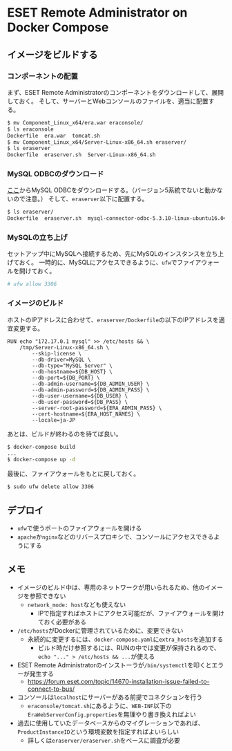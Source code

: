 # ESET Remote Administrator on Docker Compose

## イメージをビルドする

### コンポーネントの配置

まず、ESET Remote Administratorのコンポーネントをダウンロードして、展開しておく。
そして、サーバーとWebコンソールのファイルを、適当に配置する。

```sh
$ mv Component_Linux_x64/era.war eraconsole/
$ ls eraconsole
Dockerfile  era.war  tomcat.sh
$ mv Component_Linux_x64/Server-Linux-x86_64.sh eraserver/
$ ls eraserver
Dockerfile  eraserver.sh  Server-Linux-x86_64.sh
```

### MySQL ODBCのダウンロード

[ここ](https://dev.mysql.com/downloads/connector/odbc/5.3.html)からMySQL ODBCをダウンロードする。（バージョン5系統でないと動かないので注意。）
そして、`eraserver`以下に配置する。

```sh
$ ls eraserver/
Dockerfile  eraserver.sh  mysql-connector-odbc-5.3.10-linux-ubuntu16.04-x86-64bit  Server-Linux-x86_64.sh
```

### MySQLの立ち上げ

セットアップ中にMySQLへ接続するため、先にMySQLのインスタンスを立ち上げておく。
一時的に、MySQLにアクセスできるように、`ufw`でファイアウォールを開けておく。

```sh
# ufw allow 3306
```

### イメージのビルド

ホストのIPアドレスに合わせて、`eraserver/Dockerfile`の以下のIPアドレスを適宜変更する。

```
RUN echo "172.17.0.1 mysql" >> /etc/hosts && \
    /tmp/Server-Linux-x86_64.sh \
        --skip-license \
        --db-driver=MySQL \
        --db-type="MySQL Server" \
        --db-hostname=${DB_HOST} \
        --db-port=${DB_PORT} \
        --db-admin-username=${DB_ADMIN_USER} \
        --db-admin-password=${DB_ADMIN_PASS} \
        --db-user-username=${DB_USER} \
        --db-user-password=${DB_PASS} \
        --server-root-password=${ERA_ADMIN_PASS} \
        --cert-hostname=${ERA_HOST_NAMES} \
        --locale=ja-JP
```

あとは、ビルドが終わるのを待てば良い。

```sh
$ docker-compose build
...
$ docker-compose up -d
```

最後に、ファイアウォールをもとに戻しておく。

```sh
$ sudo ufw delete allow 3306
```

## デプロイ

- `ufw`で使うポートのファイアウォールを開ける
- `apache`か`nginx`などのリバースプロキシで、コンソールにアクセスできるようにする

## メモ

- イメージのビルド中は、専用のネットワークが用いられるため、他のイメージを参照できない
  - `network_mode: host`なども使えない
    - IPで指定すればホストにアクセス可能だが、ファイアウォールを開けておく必要がある
- `/etc/hosts`がDockerに管理されているために、変更できない
  - 永続的に変更するには、`docker-compose.yaml`に`extra_hosts`を追加する
    - ビルド時だけ参照するには、RUNの中では変更が保持されるので、`echo "..." > /etc/hosts && ...`が使える
- ESET Remote Administratorのインストーラが`/bin/systemctl`を叩くとエラーが発生する
  - https://forum.eset.com/topic/14670-installation-issue-failed-to-connect-to-bus/
- コンソールは`localhost`にサーバーがある前提でコネクションを行う
  - `eraconsole/tomcat.sh`にあるように、`WEB-INF`以下の`EraWebServerConfig.properties`を無理やり書き換えればよい
- 過去に使用していたデータベースからのマイグレーションであれば、`ProductInstanceID`という環境変数を指定すればよいらしい
  - 詳しくは`eraserver/eraserver.sh`をベースに調査が必要
